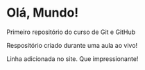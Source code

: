 # Olá, Mundo!
 Primeiro repositório do curso de Git e GitHub

 Respositório criado durante uma aula ao vivo!

 Linha adicionada no site. Que impressionante!
